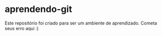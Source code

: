 # aprendendo-git
Este repositório foi criado para ser um ambiente de aprendizado.
Cometa seus erro aqui :)
